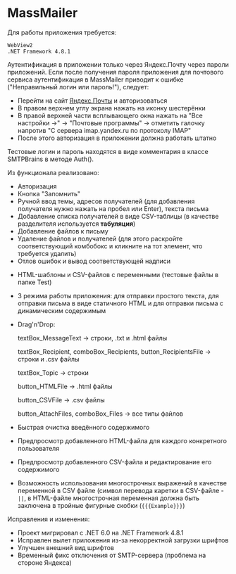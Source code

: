# MassMailer
Для работы приложения требуется:

    WebView2
    .NET Framework 4.8.1
Аутентификация в приложении только через Яндекс.Почту через пароли приложений. Если после получения пароля приложения для почтового сервиса аутентификация в MassMailer приводит к ошибке ("Неправильный логин или пароль!"), следует:
* Перейти на сайт [Яндекс.Почты](https://mail.yandex.ru) и авторизоваться
* В правом верхнем углу экрана нажать на иконку шестерёнки
* В правой верхней части всплывающего окна нажать на "Все настройки →"  → "Почтовые программы" → отметить галочку напротив "С сервера imap.yandex.ru по протоколу IMAP"
* После этого авторизация в приложении должна работать штатно

Тестовые логин и пароль находятся в виде комментария в классе SMTPBrains в методе Auth().

Из функционала реализовано:
* Авторизация
* Кнопка "Запомнить"
* Ручной ввод темы, адресов получателей (для добавления получателя нужно нажать на пробел или Enter), текста письма
* Добавление списка получателей в виде CSV-таблицы (в качестве разделителя используется **табуляция**)
* Добавление файлов к письму
* Удаление файлов и получателей (для этого раскройте соответствующий комбобокс и кликните на тот элемент, что требуется удалить)
* Отлов ошибок и вывод соответствующей надписи
+ HTML-шаблоны и CSV-файлов с переменными (тестовые файлы в папке Test)
+ 3 режима работы приложения: для отправки простого текста, для отправки письма в виде статичного HTML и для отправки письма с динамическим содержимым
+ Drag'n'Drop:

    textBox_MessageText -> строки, .txt и .html файлы

    textBox_Recipient, comboBox_Recipients, button_RecipientsFile -> строки и .csv файлы

    textBox_Topic -> строки

    button_HTMLFile -> .html файлы

    button_CSVFile -> .csv файлы

    button_AttachFiles, comboBox_Files -> все типы файлов
+ Быстрая очистка введённого содержимого
+ Предпросмотр добавленного HTML-файла для каждого конкретного пользователя
+ Предпросмотр добавленного CSV-файла и редактирование его содержимого
+ Возможность использования многострочных выражений в качестве переменной в CSV файле (символ перевода каретки в CSV-файле - `||`, в HTML-файле многострочная переменная должна быть заключена в тройные фигурные скобки (`{{{Example}}}`)

Исправления и изменения:
* Проект мигрировал с .NET 6.0 на .NET Framework 4.8.1
* Исправлен вылет приложения из-за некорректной загрузки шрифтов
* Улучшен внешний вид шрифтов
* Временный фикс отключения от SMTP-сервера (проблема на стороне Яндекса)